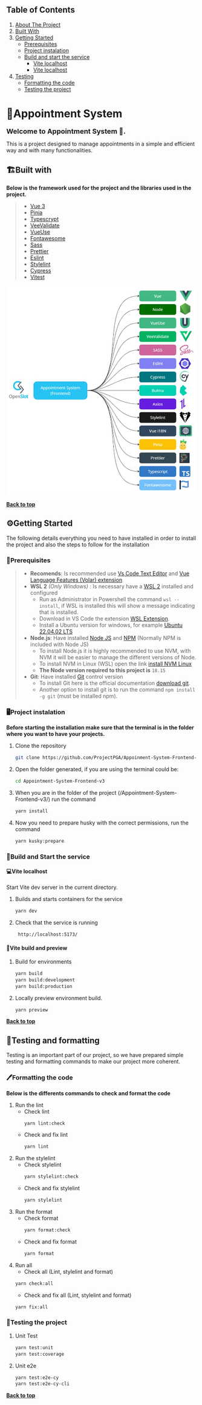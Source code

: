 <!-- TABLE OF CONTENTS -->
## Table of Contents

1. [About The Project](#appointment-system)
2. [Built With](#built-with)
3. [Getting Started](#getting-started)
    * [Prerequisites](#prerequisites)
    * [Project instalation](#project-instalation)
    * [Build and start the service](#build-and-start-service)
        * [Vite localhost](#vite-localhost)
        * [Vite localhost](#vite-build-and-preview)
4. [Testing](#testing)
    * [Formatting the code](#formatting-code)
    * [Testing the project](#testing-code)
# <span id="appointment-system">📃Appointment System</span>

<font size="4">**Welcome to Appointment System 👋.**</font>

This is a project designed to manage appointments in a simple and efficient way and with many functionalities.

## <span id="build-with">🏗️Built with</span>

**Below is the framework used for the project and the libraries used in the project.**

> * [Vue 3][vue]
> * [Pinia][pinia]
> * [Typescrypt][typescript]
> * [VeeValidate][vee-validate]
> * [VueUse][vue-use]
> * [Fontawesome]
> * [Sass][sass]
> * [Prettier][prettier]
> * [Eslint][eslint]
> * [Stylelint][stylelint]
> * [Cypress][cypress]
> * [Vitest][vitest]

![product-technologies]


**[Back to top](#table-of-contents)**

## <span id="getting-started">⚙️Getting Started</span>
The following details everything you need to have installed in order to install the project and also the steps to follow for the installation
### <span id="prerequisites">🚩Prerequisites</span>
>* **Recomends**: Is recommended use [Vs Code Text Editor] and [Vue Language Features (Volar) extension]
>* **WSL 2** *(Only Windows)* : Is necessary have a [WSL 2] installed and configured
>    * Run as Administrator in Powershell the command `wsl --install`, if WSL is installed this will show a message indicating that is installed.
>    * Download in VS Code the extension [WSL Extension].
>    * Install a Ubuntu version for windows, for example [Ubuntu 22.04.02 LTS]
>* **Node.js**: Have installed [Node JS] and [NPM] (Normally NPM is included with Node JS)
>   * To install Node.js it is highly recommended to use NVM, with NVM it will be easier to manage the different versions of Node.
>   * To install NVM in Linux (WSL) open the link [install NVM Linux]
>   * **The Node version required to this project is** `18.15`
>* **Git**: Have installed [Git] control version
>   * To install Git here is the official documentation [download git].
>   * Another option to install git is to run the command `npm install -g git` (must be installed npm).

### <span id="project-instalation">🖥️Project instalation</span>

**Before starting the installation make sure that the terminal is in the folder where you want to have your projects.**

1. Clone the repository
    ```sh
    git clone https://github.com/ProjectPGA/Appoinment-System-Frontend-v3.git
    ```
2. Open the folder generated, if you are using the terminal could be:
    ```sh
    cd Appointment-System-Frontend-v3
    ```
3. When you are in the folder of the project (<path>/Appointment-System-Frontend-v3/) run the command
    ```sh
    yarn install
    ```
4. Now you need to prepare husky with the correct permissions, run the command
    ```sh
    yarn kusky:prepare
    ```
### <span id="build-and-start-service">🚀Build and Start the service</span>

#### <span id="vite-localhost">💻Vite localhost</span>
Start Vite dev server in the current directory.
1.  Builds and starts containers for the service
    ```sh
    yarn dev
    ```
2. Check that the service is running
    ```sh
     http://localhost:5173/
    ```
#### <span id="vite-build-and-preview">🧱Vite build and preview</span>
1. Build for environments
    ```sh
    yarn build
    yarn build:development
    yarn build:production
    ```
2. Locally preview environment build.
    ```sh
    yarn preview
    ```

**[Back to top](#table-of-contents)**
## <span id="testing">🧪Testing and formatting</span>
Testing is an important part of our project, so we have prepared simple testing and formatting commands to make our project more coherent.
### <span id="formatting-code">🖊️Formatting the code</span>
**Below is the differents commands to check and format the code**
1. Run the lint
    * Check lint
        ```sh
        yarn lint:check
        ```
    * Check and fix lint
        ```sh
        yarn lint
        ```
2. Run the stylelint
    * Check stylelint
        ```sh
        yarn stylelint:check
        ```
    * Check and fix stylelint
        ```sh
        yarn stylelint
        ```
3. Run the format
    * Check format
        ```sh
        yarn format:check
        ```
    * Check and fix format
        ```sh
        yarn format
        ```
4. Run all
    * Check all (Lint, stylelint and format)
    ```sh
    yarn check:all
    ```
    * Check and fix all (Lint, stylelint and format)
    ```sh
    yarn fix:all
    ```
### <span id="testing-project">🔬Testing the project</span>
1. Unit Test
    ```sh
    yarn test:unit
    yarn test:coverage
    ```
2. Unit e2e
    ```sh
    yarn test:e2e-cy
    yarn test:e2e-cy-cli
    ```

**[Back to top](#table-of-contents)**


<!-- Start Markdown images -->
[product-technologies]: docs/img/ProjectTechnologies.png
<!-- End Markdown images -->

<!-- Start Markdown links -->
[Git]: https://git-scm.com
[sass]: https://sass-lang.com/
[vue-use]: https://vueuse.org/
[prettier]: https://prettier.io/
[stylelint]: https://stylelint.io/
[vitest]: https://vitest.dev/api/
[cypress]: https://docs.cypress.io/
[fontawesome]: https://fontawesome.com/
[Node JS]: https://nodejs.org/es/about
[download git]: https://git-scm.com/downloads
[typescript]: https://www.typescriptlang.org/
[vue]: https://vuejs.org/guide/quick-start.html
[pinia]: https://pinia.vuejs.org/introduction.html
[Vs Code Text Editor]: https://code.visualstudio.com/
[vee-validate]: https://vee-validate.logaretm.com/v4/
[NPM]: https://www.bambu-mobile.com/que-es-npm-de-node-js/
[WSL 2]: https://learn.microsoft.com/es-es/windows/wsl/about
[eslint]: https://eslint.org/docs/latest/user-guide/getting-started
[WSL Extension]: https://marketplace.visualstudio.com/items?itemName=ms-vscode-remote.remote-wsl
[Vue Language Features (Volar) extension]: https://marketplace.visualstudio.com/items?itemName=Vue.volar
[install NVM Linux]: https://learn.microsoft.com/es-es/windows/dev-environment/javascript/nodejs-on-wsl#install-nvm-nodejs-and-npm
[Ubuntu 22.04.02 LTS]: https://apps.microsoft.com/store/detail/ubuntu-22042-lts/9PN20MSR04DW?hl=en-us&gl=us&activetab=pivot%3Aoverviewtab
<!-- End Markdown links -->